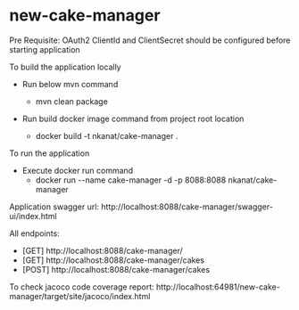 # new-cake-manager
Pre Requisite: OAuth2 ClientId and ClientSecret should be configured before starting application

To build the application locally

- Run below mvn command
  - mvn clean package
  
- Run build docker image command from project root location
  - docker build -t nkanat/cake-manager .

To run the application
  - Execute docker run command
    - docker run --name cake-manager -d -p 8088:8088 nkanat/cake-manager

Application swagger url: http://localhost:8088/cake-manager/swagger-ui/index.html

All endpoints:

  - [GET] http://localhost:8088/cake-manager/
  - [GET] http://localhost:8088/cake-manager/cakes
  - [POST] http://localhost:8088/cake-manager/cakes

To check jacoco code coverage report: http://localhost:64981/new-cake-manager/target/site/jacoco/index.html

